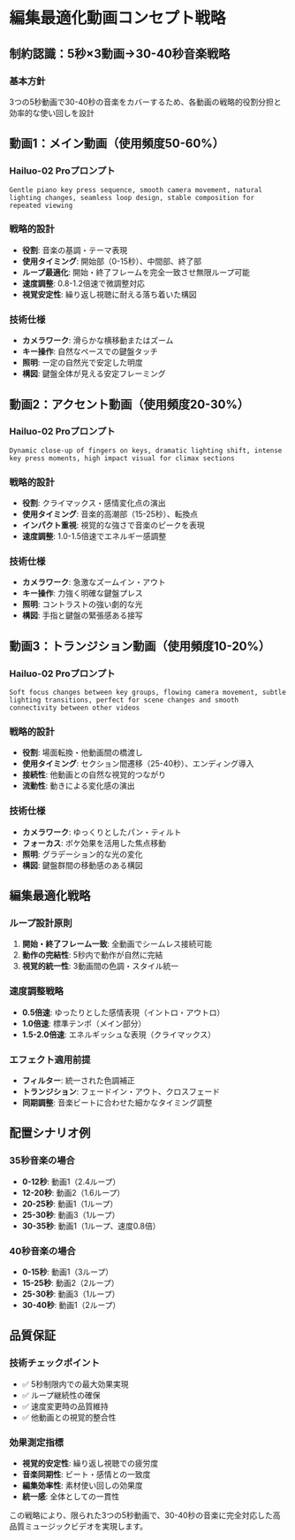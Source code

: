 # 編集最適化動画コンセプト戦略

## 制約認識：5秒×3動画→30-40秒音楽戦略

### 基本方針
3つの5秒動画で30-40秒の音楽をカバーするため、各動画の戦略的役割分担と効率的な使い回しを設計

## 動画1：メイン動画（使用頻度50-60%）

### Hailuo-02 Proプロンプト
```
Gentle piano key press sequence, smooth camera movement, natural lighting changes, seamless loop design, stable composition for repeated viewing
```

### 戦略的設計
- **役割**: 音楽の基調・テーマ表現
- **使用タイミング**: 開始部（0-15秒）、中間部、終了部
- **ループ最適化**: 開始・終了フレームを完全一致させ無限ループ可能
- **速度調整**: 0.8-1.2倍速で微調整対応
- **視覚安定性**: 繰り返し視聴に耐える落ち着いた構図

### 技術仕様
- **カメラワーク**: 滑らかな横移動またはズーム
- **キー操作**: 自然なペースでの鍵盤タッチ
- **照明**: 一定の自然光で安定した明度
- **構図**: 鍵盤全体が見える安定フレーミング

## 動画2：アクセント動画（使用頻度20-30%）

### Hailuo-02 Proプロンプト
```
Dynamic close-up of fingers on keys, dramatic lighting shift, intense key press moments, high impact visual for climax sections
```

### 戦略的設計
- **役割**: クライマックス・感情変化点の演出
- **使用タイミング**: 音楽的高潮部（15-25秒）、転換点
- **インパクト重視**: 視覚的な強さで音楽のピークを表現
- **速度調整**: 1.0-1.5倍速でエネルギー感調整

### 技術仕様
- **カメラワーク**: 急激なズームイン・アウト
- **キー操作**: 力強く明確な鍵盤プレス
- **照明**: コントラストの強い劇的な光
- **構図**: 手指と鍵盤の緊張感ある接写

## 動画3：トランジション動画（使用頻度10-20%）

### Hailuo-02 Proプロンプト
```
Soft focus changes between key groups, flowing camera movement, subtle lighting transitions, perfect for scene changes and smooth connectivity between other videos
```

### 戦略的設計
- **役割**: 場面転換・他動画間の橋渡し
- **使用タイミング**: セクション間遷移（25-40秒）、エンディング導入
- **接続性**: 他動画との自然な視覚的つながり
- **流動性**: 動きによる変化感の演出

### 技術仕様
- **カメラワーク**: ゆっくりとしたパン・ティルト
- **フォーカス**: ボケ効果を活用した焦点移動
- **照明**: グラデーション的な光の変化
- **構図**: 鍵盤群間の移動感のある構図

## 編集最適化戦略

### ループ設計原則
1. **開始・終了フレーム一致**: 全動画でシームレス接続可能
2. **動作の完結性**: 5秒内で動作が自然に完結
3. **視覚的統一性**: 3動画間の色調・スタイル統一

### 速度調整戦略
- **0.5倍速**: ゆったりとした感情表現（イントロ・アウトロ）
- **1.0倍速**: 標準テンポ（メイン部分）
- **1.5-2.0倍速**: エネルギッシュな表現（クライマックス）

### エフェクト適用前提
- **フィルター**: 統一された色調補正
- **トランジション**: フェードイン・アウト、クロスフェード
- **同期調整**: 音楽ビートに合わせた細かなタイミング調整

## 配置シナリオ例

### 35秒音楽の場合
- **0-12秒**: 動画1（2.4ループ）
- **12-20秒**: 動画2（1.6ループ）
- **20-25秒**: 動画1（1ループ）
- **25-30秒**: 動画3（1ループ）
- **30-35秒**: 動画1（1ループ、速度0.8倍）

### 40秒音楽の場合
- **0-15秒**: 動画1（3ループ）
- **15-25秒**: 動画2（2ループ）
- **25-30秒**: 動画3（1ループ）
- **30-40秒**: 動画1（2ループ）

## 品質保証

### 技術チェックポイント
- ✅ 5秒制限内での最大効果実現
- ✅ ループ継続性の確保
- ✅ 速度変更時の品質維持
- ✅ 他動画との視覚的整合性

### 効果測定指標
- **視覚的安定性**: 繰り返し視聴での疲労度
- **音楽同期性**: ビート・感情との一致度
- **編集効率性**: 素材使い回しの効果度
- **統一感**: 全体としての一貫性

この戦略により、限られた3つの5秒動画で、30-40秒の音楽に完全対応した高品質ミュージックビデオを実現します。